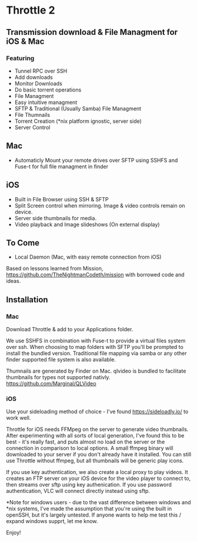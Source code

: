 #  Throttle 2

## Transmission download & File Managment for iOS & Mac

### Featuring
- Tunnel RPC over SSH
- Add downloads
- Monitor Downloads
- Do basic torrent operations
- File Managment
- Easy intuitive managment
- SFTP & Traditional (Usually Samba) File Managment
- File Thumnails
- Torrent Creation (\*nix platform ignostic, server side)
- Server Control

## Mac
- Automaticly Mount your remote drives over SFTP using SSHFS and Fuse-t for full file managment in finder

## iOS
- Built in File Browser using SSH & SFTP
- Split Screen control when mirroring. Image & video controls remain on device.
- Server side thumbnails for media.
- Video playback and Image slideshows (On external display)

## To Come
- Local Daemon (Mac, with easy remote connection from iOS)

Based on lessons learned from Mission, https://github.com/TheNightmanCodeth/mission with borrowed code and ideas.


## Installation

### Mac

Download Throttle & add to your Applications folder.

We use SSHFS in combination with Fuse-t to provide a virtual files system over ssh. When choosing to map folders with SFTP you'll be prompted to install the bundled version.
Traditional file mapping via samba or any other finder supported file system is also available.

Thumnails are generated by Finder on Mac. qlvideo is bundled to facilitate thumbnails for types not supported nativly.
https://github.com/Marginal/QLVideo


### iOS
Use your sideloading method of choice - I've found https://sideloadly.io/ to work well.


Throttle for iOS needs FFMpeg on the server to generate video thumbnails. After experimenting with all sorts of local generation, I've found this to be best - it's really fast, and puts almost no load on the server or the connection in comparison to local options.
A small ffmpeg binary will downloaded to your server if you don't already have it installed.
You can still use Throttle without ffmpeg, but all thumbnails will be generic play icons.

If you use key authentication, we also create a local proxy to play videos. It creates an FTP server on your iOS device for the video player to connect to, then streams over sftp using key authenication.
If you use password authentication, VLC will connect directly instead using sftp.

*Note for windows users - due to the vast difference between windows and \*nix systems, I've made the assumption that you're using the built in openSSH, but it's largely untested. If anyone wants to help me test this / expand windows supprt, let me know.

Enjoy! 
